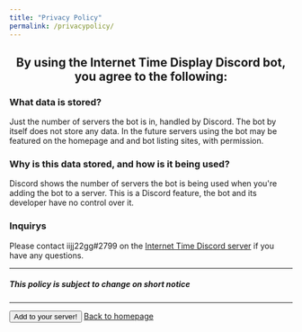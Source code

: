 ```yaml
---
title: "Privacy Policy"
permalink: /privacypolicy/
---
```


<h2><center>By using the Internet Time Display Discord bot, you agree to the following:</center></h2>

### What data is stored?
Just the number of servers the bot is in, handled by Discord. The bot by itself does not store any data.
In the future servers using the bot may be featured on the homepage and and bot listing sites, with permission.

### Why is this data stored, and how is it being used?
Discord shows the number of servers the bot is being used when you're adding the bot to a server. This is a Discord feature, the bot and its developer have no control over it.

### Inquirys
Please contact iijj22gg#2799 on the [Internet Time Discord server](https://discord.gg/WTu2zFdV67) if you have any questions.

<hr>

##### This policy is subject to change on short notice

<hr>

<button onclick="window.location.href='https://discord.com/api/oauth2/authorize?client_id=917521502985945139&scope=bot'; method='get'; target='_blank'; rel='noopener noreferrer'">Add to your server!</button> [Back to homepage](https://iijj22gg.github.io/Internet-Time-Display/)
